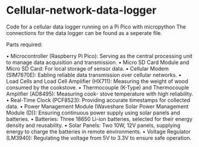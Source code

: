 # Cellular-network-data-logger
Code for a cellular data logger running on a Pi Pico with micropython
The connections for the data logger can be found as a seperate file.

Parts required: 

• Microcontroller (Raspberry Pi Pico): Serving as the central processing unit to manage
  data acquisition and transmission.
• Micro SD Card Module and Micro SD Card: For local storage of sensor data.
• Cellular Modem (SIM7670E): Eabling reliable data transmission over cellular networks.
• Load Cells and Load Cell Amplifier (HX711): Measuring the weight of wood consumed
  by the cookstove.
• Thermocouple (K-Type) and Thermocouple Amplifier (AD8495): Measuring cook-
  stove temperature with high reliability.
• Real-Time Clock (PCF8523): Providing accurate timestamps for collected data.
• Power Management Module (Waveshare Solar Power Management Module (D)):
  Ensuring continuous power supply using solar panels and batteries.
• Batteries: Three 18650 Li-ion batteries, selected for their energy density and reusability.
• Solar Panels: Two 10W, 12V panels, supplying energy to charge the batteries in remote
  environments.
• Voltage Regulator (LM3940): Regulating the voltage from 5V to 3.3V to ensure safe
  operation.
